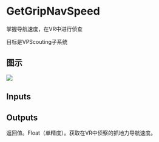 # GetGripNavSpeed

掌握导航速度，在VR中进行侦查

目标是VPScouting子系统

## 图示

![]($-20221218-21305316.png)

## Inputs

## Outputs

返回值。Float（单精度）。获取在VR中侦察的抓地力导航速度。
